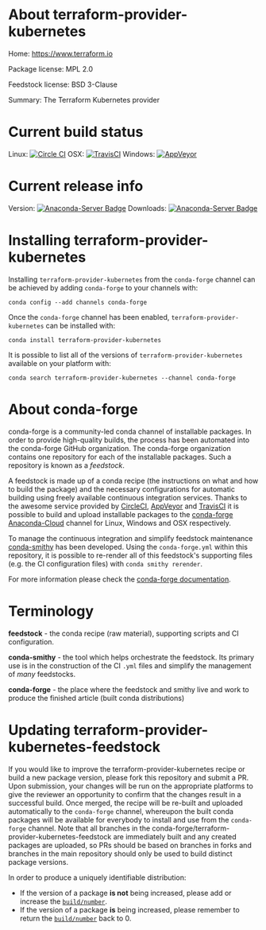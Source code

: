 About terraform-provider-kubernetes
===================================

Home: https://www.terraform.io

Package license: MPL 2.0

Feedstock license: BSD 3-Clause

Summary: The Terraform Kubernetes provider



Current build status
====================

Linux: [![Circle CI](https://circleci.com/gh/conda-forge/terraform-provider-kubernetes-feedstock.svg?style=shield)](https://circleci.com/gh/conda-forge/terraform-provider-kubernetes-feedstock)
OSX: [![TravisCI](https://travis-ci.org/conda-forge/terraform-provider-kubernetes-feedstock.svg?branch=master)](https://travis-ci.org/conda-forge/terraform-provider-kubernetes-feedstock)
Windows: [![AppVeyor](https://ci.appveyor.com/api/projects/status/github/conda-forge/terraform-provider-kubernetes-feedstock?svg=True)](https://ci.appveyor.com/project/conda-forge/terraform-provider-kubernetes-feedstock/branch/master)

Current release info
====================
Version: [![Anaconda-Server Badge](https://anaconda.org/conda-forge/terraform-provider-kubernetes/badges/version.svg)](https://anaconda.org/conda-forge/terraform-provider-kubernetes)
Downloads: [![Anaconda-Server Badge](https://anaconda.org/conda-forge/terraform-provider-kubernetes/badges/downloads.svg)](https://anaconda.org/conda-forge/terraform-provider-kubernetes)

Installing terraform-provider-kubernetes
========================================

Installing `terraform-provider-kubernetes` from the `conda-forge` channel can be achieved by adding `conda-forge` to your channels with:

```
conda config --add channels conda-forge
```

Once the `conda-forge` channel has been enabled, `terraform-provider-kubernetes` can be installed with:

```
conda install terraform-provider-kubernetes
```

It is possible to list all of the versions of `terraform-provider-kubernetes` available on your platform with:

```
conda search terraform-provider-kubernetes --channel conda-forge
```


About conda-forge
=================

conda-forge is a community-led conda channel of installable packages.
In order to provide high-quality builds, the process has been automated into the
conda-forge GitHub organization. The conda-forge organization contains one repository
for each of the installable packages. Such a repository is known as a *feedstock*.

A feedstock is made up of a conda recipe (the instructions on what and how to build
the package) and the necessary configurations for automatic building using freely
available continuous integration services. Thanks to the awesome service provided by
[CircleCI](https://circleci.com/), [AppVeyor](http://www.appveyor.com/)
and [TravisCI](https://travis-ci.org/) it is possible to build and upload installable
packages to the [conda-forge](https://anaconda.org/conda-forge)
[Anaconda-Cloud](http://docs.anaconda.org/) channel for Linux, Windows and OSX respectively.

To manage the continuous integration and simplify feedstock maintenance
[conda-smithy](http://github.com/conda-forge/conda-smithy) has been developed.
Using the ``conda-forge.yml`` within this repository, it is possible to re-render all of
this feedstock's supporting files (e.g. the CI configuration files) with ``conda smithy rerender``.

For more information please check the [conda-forge documentation](https://conda-forge.org/docs/).

Terminology
===========

**feedstock** - the conda recipe (raw material), supporting scripts and CI configuration.

**conda-smithy** - the tool which helps orchestrate the feedstock.
                   Its primary use is in the construction of the CI ``.yml`` files
                   and simplify the management of *many* feedstocks.

**conda-forge** - the place where the feedstock and smithy live and work to
                  produce the finished article (built conda distributions)


Updating terraform-provider-kubernetes-feedstock
================================================

If you would like to improve the terraform-provider-kubernetes recipe or build a new
package version, please fork this repository and submit a PR. Upon submission,
your changes will be run on the appropriate platforms to give the reviewer an
opportunity to confirm that the changes result in a successful build. Once
merged, the recipe will be re-built and uploaded automatically to the
`conda-forge` channel, whereupon the built conda packages will be available for
everybody to install and use from the `conda-forge` channel.
Note that all branches in the conda-forge/terraform-provider-kubernetes-feedstock are
immediately built and any created packages are uploaded, so PRs should be based
on branches in forks and branches in the main repository should only be used to
build distinct package versions.

In order to produce a uniquely identifiable distribution:
 * If the version of a package **is not** being increased, please add or increase
   the [``build/number``](http://conda.pydata.org/docs/building/meta-yaml.html#build-number-and-string).
 * If the version of a package **is** being increased, please remember to return
   the [``build/number``](http://conda.pydata.org/docs/building/meta-yaml.html#build-number-and-string)
   back to 0.